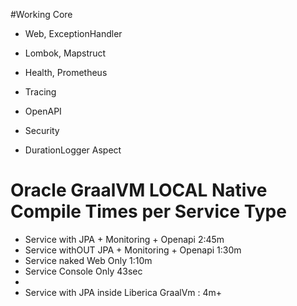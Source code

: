 #Working
Core
- Web, ExceptionHandler
- Lombok, Mapstruct

- Health, Prometheus
- Tracing
- OpenAPI

- Security

- DurationLogger Aspect

# Oracle GraalVM LOCAL Native Compile Times per Service Type

- Service with JPA + Monitoring + Openapi 2:45m
- Service withOUT JPA + Monitoring + Openapi 1:30m
- Service naked Web Only 1:10m
- Service Console Only 43sec
- 
- Service with JPA inside Liberica GraalVm : 4m+                                
